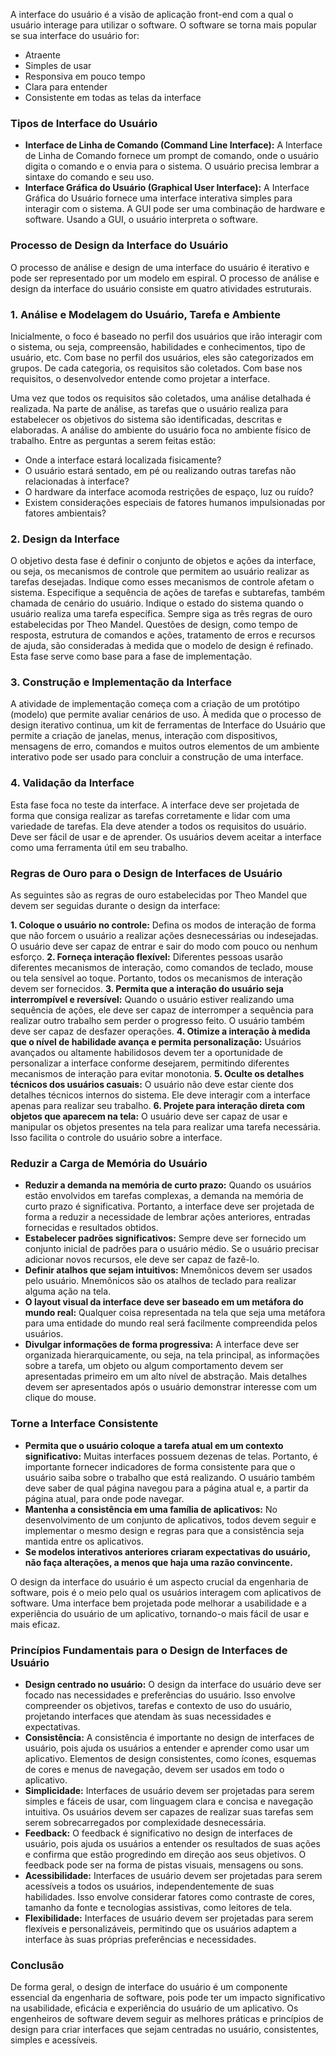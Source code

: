 A interface do usuário é a visão de aplicação front-end com a qual o usuário interage para utilizar o software.
O software se torna mais popular se sua interface do usuário for:
- Atraente
- Simples de usar
- Responsiva em pouco tempo
- Clara para entender
- Consistente em todas as telas da interface

### **Tipos de Interface do Usuário**

- **Interface de Linha de Comando (Command Line Interface):** A Interface de Linha de Comando fornece um prompt de comando, onde o usuário digita o comando e o envia para o sistema. O usuário precisa lembrar a sintaxe do comando e seu uso.
- **Interface Gráfica do Usuário (Graphical User Interface):** A Interface Gráfica do Usuário fornece uma interface interativa simples para interagir com o sistema. A GUI pode ser uma combinação de hardware e software. Usando a GUI, o usuário interpreta o software.

### **Processo de Design da Interface do Usuário**

O processo de análise e design de uma interface do usuário é iterativo e pode ser representado por um modelo em espiral. O processo de análise e design da interface do usuário consiste em quatro atividades estruturais.

### **1. Análise e Modelagem do Usuário, Tarefa e Ambiente**

Inicialmente, o foco é baseado no perfil dos usuários que irão interagir com o sistema, ou seja, compreensão, habilidades e conhecimentos, tipo de usuário, etc. Com base no perfil dos usuários, eles são categorizados em grupos. De cada categoria, os requisitos são coletados. Com base nos requisitos, o desenvolvedor entende como projetar a interface.

Uma vez que todos os requisitos são coletados, uma análise detalhada é realizada. Na parte de análise, as tarefas que o usuário realiza para estabelecer os objetivos do sistema são identificadas, descritas e elaboradas. A análise do ambiente do usuário foca no ambiente físico de trabalho.
Entre as perguntas a serem feitas estão:
- Onde a interface estará localizada fisicamente?
- O usuário estará sentado, em pé ou realizando outras tarefas não relacionadas à interface?
- O hardware da interface acomoda restrições de espaço, luz ou ruído?
- Existem considerações especiais de fatores humanos impulsionadas por fatores ambientais?

### **2. Design da Interface** 
O objetivo desta fase é definir o conjunto de objetos e ações da interface, ou seja, os mecanismos de controle que permitem ao usuário realizar as tarefas desejadas. Indique como esses mecanismos de controle afetam o sistema. Especifique a sequência de ações de tarefas e subtarefas, também chamada de cenário do usuário. Indique o estado do sistema quando o usuário realiza uma tarefa específica. Sempre siga as três regras de ouro estabelecidas por Theo Mandel. Questões de design, como tempo de resposta, estrutura de comandos e ações, tratamento de erros e recursos de ajuda, são consideradas à medida que o modelo de design é refinado. Esta fase serve como base para a fase de implementação.

### **3. Construção e Implementação da Interface** 
A atividade de implementação começa com a criação de um protótipo (modelo) que permite avaliar cenários de uso. À medida que o processo de design iterativo continua, um kit de ferramentas de Interface do Usuário que permite a criação de janelas, menus, interação com dispositivos, mensagens de erro, comandos e muitos outros elementos de um ambiente interativo pode ser usado para concluir a construção de uma interface.

### **4. Validação da Interface** 
Esta fase foca no teste da interface. A interface deve ser projetada de forma que consiga realizar as tarefas corretamente e lidar com uma variedade de tarefas. Ela deve atender a todos os requisitos do usuário. Deve ser fácil de usar e de aprender. Os usuários devem aceitar a interface como uma ferramenta útil em seu trabalho.

### **Regras de Ouro para o Design de Interfaces de Usuário**

As seguintes são as regras de ouro estabelecidas por Theo Mandel que devem ser seguidas durante o design da interface:

**1. Coloque o usuário no controle:**
Defina os modos de interação de forma que não forcem o usuário a realizar ações desnecessárias ou indesejadas. O usuário deve ser capaz de entrar e sair do modo com pouco ou nenhum esforço.
**2. Forneça interação flexível:** 
Diferentes pessoas usarão diferentes mecanismos de interação, como comandos de teclado, mouse ou tela sensível ao toque. Portanto, todos os mecanismos de interação devem ser fornecidos.
**3. Permita que a interação do usuário seja interrompível e reversível:** 
Quando o usuário estiver realizando uma sequência de ações, ele deve ser capaz de interromper a sequência para realizar outro trabalho sem perder o progresso feito. O usuário também deve ser capaz de desfazer operações.
 **4. Otimize a interação à medida que o nível de habilidade avança e permita personalização:**
Usuários avançados ou altamente habilidosos devem ter a oportunidade de personalizar a interface conforme desejarem, permitindo diferentes mecanismos de interação para evitar monotonia.
**5. Oculte os detalhes técnicos dos usuários casuais:**
O usuário não deve estar ciente dos detalhes técnicos internos do sistema. Ele deve interagir com a interface apenas para realizar seu trabalho.
**6. Projete para interação direta com objetos que aparecem na tela:** O usuário deve ser capaz de usar e manipular os objetos presentes na tela para realizar uma tarefa necessária. Isso facilita o controle do usuário sobre a interface.

### **Reduzir a Carga de Memória do Usuário**

- **Reduzir a demanda na memória de curto prazo:** Quando os usuários estão envolvidos em tarefas complexas, a demanda na memória de curto prazo é significativa. Portanto, a interface deve ser projetada de forma a reduzir a necessidade de lembrar ações anteriores, entradas fornecidas e resultados obtidos.
- **Estabelecer padrões significativos:** Sempre deve ser fornecido um conjunto inicial de padrões para o usuário médio. Se o usuário precisar adicionar novos recursos, ele deve ser capaz de fazê-lo.
- **Definir atalhos que sejam intuitivos:** Mnemônicos devem ser usados pelo usuário. Mnemônicos são os atalhos de teclado para realizar alguma ação na tela.
- **O layout visual da interface deve ser baseado em um metáfora do mundo real:** Qualquer coisa representada na tela que seja uma metáfora para uma entidade do mundo real será facilmente compreendida pelos usuários.
- **Divulgar informações de forma progressiva:** A interface deve ser organizada hierarquicamente, ou seja, na tela principal, as informações sobre a tarefa, um objeto ou algum comportamento devem ser apresentadas primeiro em um alto nível de abstração. Mais detalhes devem ser apresentados após o usuário demonstrar interesse com um clique do mouse.

### **Torne a Interface Consistente**

- **Permita que o usuário coloque a tarefa atual em um contexto significativo:** Muitas interfaces possuem dezenas de telas. Portanto, é importante fornecer indicadores de forma consistente para que o usuário saiba sobre o trabalho que está realizando. O usuário também deve saber de qual página navegou para a página atual e, a partir da página atual, para onde pode navegar.
- **Mantenha a consistência em uma família de aplicativos:** No desenvolvimento de um conjunto de aplicativos, todos devem seguir e implementar o mesmo design e regras para que a consistência seja mantida entre os aplicativos.
- **Se modelos interativos anteriores criaram expectativas do usuário, não faça alterações, a menos que haja uma razão convincente.**

O design da interface do usuário é um aspecto crucial da engenharia de software, pois é o meio pelo qual os usuários interagem com aplicativos de software. Uma interface bem projetada pode melhorar a usabilidade e a experiência do usuário de um aplicativo, tornando-o mais fácil de usar e mais eficaz.


### **Princípios Fundamentais para o Design de Interfaces de Usuário**

- **Design centrado no usuário:** O design da interface do usuário deve ser focado nas necessidades e preferências do usuário. Isso envolve compreender os objetivos, tarefas e contexto de uso do usuário, projetando interfaces que atendam às suas necessidades e expectativas.
- **Consistência:** A consistência é importante no design de interfaces de usuário, pois ajuda os usuários a entender e aprender como usar um aplicativo. Elementos de design consistentes, como ícones, esquemas de cores e menus de navegação, devem ser usados em todo o aplicativo.
- **Simplicidade:** Interfaces de usuário devem ser projetadas para serem simples e fáceis de usar, com linguagem clara e concisa e navegação intuitiva. Os usuários devem ser capazes de realizar suas tarefas sem serem sobrecarregados por complexidade desnecessária.
- **Feedback:** O feedback é significativo no design de interfaces de usuário, pois ajuda os usuários a entender os resultados de suas ações e confirma que estão progredindo em direção aos seus objetivos. O feedback pode ser na forma de pistas visuais, mensagens ou sons.
- **Acessibilidade:** Interfaces de usuário devem ser projetadas para serem acessíveis a todos os usuários, independentemente de suas habilidades. Isso envolve considerar fatores como contraste de cores, tamanho da fonte e tecnologias assistivas, como leitores de tela.
- **Flexibilidade:** Interfaces de usuário devem ser projetadas para serem flexíveis e personalizáveis, permitindo que os usuários adaptem a interface às suas próprias preferências e necessidades.

### **Conclusão**

De forma geral, o design de interface do usuário é um componente essencial da engenharia de software, pois pode ter um impacto significativo na usabilidade, eficácia e experiência do usuário de um aplicativo. Os engenheiros de software devem seguir as melhores práticas e princípios de design para criar interfaces que sejam centradas no usuário, consistentes, simples e acessíveis.








